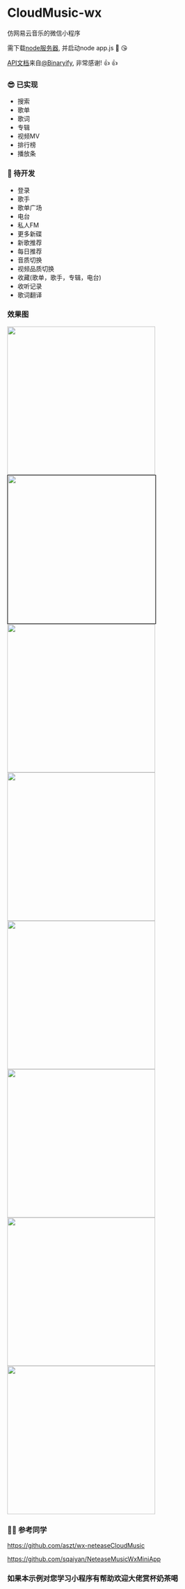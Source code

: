 # CloudMusic-wx

仿网易云音乐的微信小程序

需下载[node服务器](https://github.com/Binaryify/NeteaseCloudMusicApi), 并启动node app.js 🤣 😘

[API文档](https://binaryify.github.io/NeteaseCloudMusicApi/#/)来自[@Binaryify](https://github.com/Binaryify), 非常感谢! 👍 👍

### 😎 已实现

* 搜索
* 歌单
* 歌词
* 专辑
* 视频MV
* 排行榜
* 播放条

### 👏 待开发

* 登录
* 歌手
* 歌单广场
* 电台
* 私人FM
* 更多新碟
* 新歌推荐
* 每日推荐
* 音质切换
* 视频品质切换
* 收藏(歌单，歌手，专辑，电台)
* 收听记录
* 歌词翻译

### 效果图

<image width="340" src="https://github.com/jww997/CloudMusic-wx/blob/master/other/1.png"/><image width="340" style="border: 1px solid #000;" src="https://github.com/jww997/CloudMusic-wx/blob/master/other/2.png"/><image width="340" src="https://github.com/jww997/CloudMusic-wx/blob/master/other/3.png"/><image width="340" src="https://github.com/jww997/CloudMusic-wx/blob/master/other/4.png"/><image width="340" src="https://github.com/jww997/CloudMusic-wx/blob/master/other/5.png"/><image width="340" src="https://github.com/jww997/CloudMusic-wx/blob/master/other/6.png"/><image width="340" src="https://github.com/jww997/CloudMusic-wx/blob/master/other/7.png"/><image width="340" src="https://github.com/jww997/CloudMusic-wx/blob/master/other/8.png"/>


### 👯‍♂️ 参考同学

https://github.com/aszt/wx-neteaseCloudMusic

https://github.com/sqaiyan/NeteaseMusicWxMiniApp





### 如果本示例对您学习小程序有帮助欢迎大佬赏杯奶茶喝


